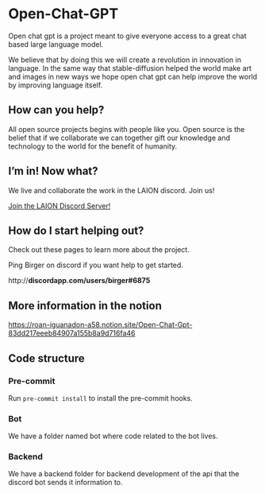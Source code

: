 # Open-Chat-GPT

Open chat gpt is a project meant to give everyone access to a great chat based large language model.

We believe that by doing this we will create a revolution in innovation in language. In the same way that stable-diffusion helped the world make art and images in new ways we hope open chat gpt can help improve the world by improving language itself.

## How can you help?

All open source projects begins with people like you. Open source is the belief that if we collaborate we can together gift our knowledge and technology to the world for the benefit of humanity.

## I’m in! Now what?

We live and collaborate the work in the LAION discord. Join us!

[Join the LAION Discord Server!](https://discord.gg/RQFtmAmk)

## How do I start helping out?

Check out these pages to learn more about the project.

Ping Birger on discord if you want help to get started.

http://**discordapp.com/users/birger#6875**

## More information in the notion

https://roan-iguanadon-a58.notion.site/Open-Chat-Gpt-83dd217eeeb84907a155b8a9d716fa46

## Code structure

### Pre-commit

Run `pre-commit install` to install the pre-commit hooks.

### Bot

We have a folder named bot where code related to the bot lives.

### Backend

We have a backend folder for backend development of the api that the discord bot sends it information to.
